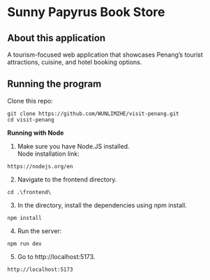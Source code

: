 # Sunny Papyrus Book Store

About this application
-------------------------------------------------------
A tourism-focused web application that showcases Penang’s tourist attractions, cuisine, and hotel booking options.

Running the program
-------------------------------------------------------
Clone this repo:
```
git clone https://github.com/WUNLIMZHE/visit-penang.git
cd visit-penang
```
**Running with Node** <br/>
1. Make sure you have Node.JS installed.<br/>
Node installation link: <br/>
```
https://nodejs.org/en
```

2. Navigate to the frontend directory.<br/>
```
cd .\frontend\
```

3. In the directory, install the dependencies using npm install.<br/>
```
npm install
```

4. Run the server:<br/>
```
npm run dev
```

5. Go to http://localhost:5173.
```
http://localhost:5173
```